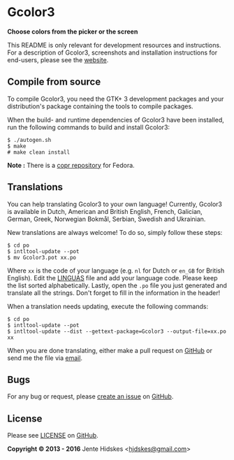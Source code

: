 Gcolor3
=======

**Choose colors from the picker or the screen**

This README is only relevant for development resources and instructions. For a
description of Gcolor3, screenshots and installation instructions for end-users,
please see the [website](https://hjdskes.github.io/projects/gcolor3/).

Compile from source
------------

To compile Gcolor3, you need the GTK+ 3 development packages and your
distribution's package containing the tools to compile packages.

When the build- and runtime dependencies of Gcolor3 have been installed, run the
following commands to build and install Gcolor3:

	$ ./autogen.sh
	$ make
	# make clean install
	
**Note :** There is a [copr repository](https://copr.fedoraproject.org/coprs/fnux/GColor3/) for Fedora.	

Translations
------------

You can help translating Gcolor3 to your own language! Currently, Gcolor3 is
available in Dutch, American and British English, French, Galician, German,
Greek, Norwegian Bokmål, Serbian, Swedish and Ukrainian.

New translations are always welcome! To do so, simply follow these steps:

	$ cd po
	$ intltool-update --pot
	$ mv Gcolor3.pot xx.po

Where `xx` is the code of your language (e.g. `nl` for Dutch or `en_GB` for
British English). Edit the
[LINGUAS](https://github.com/Hjdskes/gcolor3/blob/master/po/LINGUAS) file and add
your language code. Please keep the list sorted alphabetically. Lastly, open
the `.po` file you just generated and translate all the strings. Don't forget to
fill in the information in the header!

When a translation needs updating, execute the following commands:

	$ cd po
	$ intltool-update --pot
	$ intltool-update --dist --gettext-package=Gcolor3 --output-file=xx.po xx

When you are done translating, either make a pull request on [GitHub][github] or send me
the file via [email](mailto:hjdskes@gmail.com).

Bugs
----

For any bug or request, please [create an
issue](https://github.com/Hjdskes/gcolor3/issues/new) on [GitHub][github].

License
-------

Please see [LICENSE](https://github.com/Hjdskes/gcolor3/blob/master/LICENSE) on [GitHub][github].

**Copyright © 2013 - 2016** Jente Hidskes &lt;hjdskes@gmail.com&gt;

  [github]: https://github.com/Hjdskes/gcolor3

